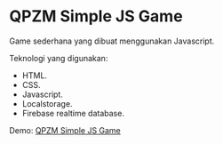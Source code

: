 # QPZM Simple JS Game
Game sederhana yang dibuat menggunakan Javascript.

Teknologi yang digunakan:
- HTML.
- CSS.
- Javascript.
- Localstorage.
- Firebase realtime database.

Demo: [QPZM Simple JS Game](https://qpzm.vercel.app/)
